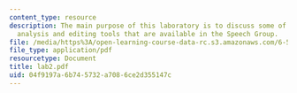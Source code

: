 ```yaml
---
content_type: resource
description: The main purpose of this laboratory is to discuss some of the speech
  analysis and editing tools that are available in the Speech Group.
file: /media/https%3A/open-learning-course-data-rc.s3.amazonaws.com/6-542j-laboratory-on-the-physiology-acoustics-and-perception-of-speech-fall-2005/04f9197a6b745732a7086ce2d355147c_lab2.pdf
file_type: application/pdf
resourcetype: Document
title: lab2.pdf
uid: 04f9197a-6b74-5732-a708-6ce2d355147c
---
```


